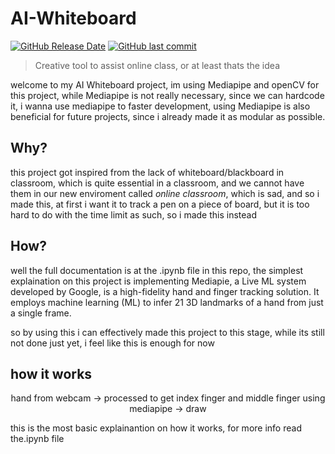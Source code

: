 # AI-Whiteboard

[![GitHub Release Date](https://img.shields.io/github/release-date/RichardWibowo/AI-Whiteboard)](https://github.com/RichardWibowo/AI-Whiteboard)
[![GitHub last commit](https://img.shields.io/github/last-commit/RichardWibowo/AI-Whiteboard)](https://github.com/RichardWibowo/AI-Whiteboard)

> Creative tool to assist online class, or at least thats the idea

welcome to my AI Whiteboard project, im using Mediapipe and openCV for this project, while Mediapipe is not really necessary, since we can hardcode it, i wanna use mediapipe to faster 
development, using Mediapipe is also beneficial for future projects, since i already made it as modular as possible.

## Why?

this project got inspired from the lack of whiteboard/blackboard in classroom, which is quite essential in a classroom, and we cannot have them in our new enviroment called _online classroom_, which is sad, and so i made this, at first i want it to track a pen on a piece of board, but it is too hard to do with the time limit as such, so i made this instead

## How?

well the full documentation is at the .ipynb file in this repo, the simplest explaination on this project is implementing Mediapie, a Live ML system developed by Google, is a high-fidelity hand and finger tracking solution. It employs machine learning (ML) to infer 21 3D landmarks of a hand from just a single frame.

so by using this i can effectively made this project to this stage, while its still not done just yet, i feel like this is enough for now 

## how it works

<p align ="center" >
  hand from webcam -> processed to get index finger and middle finger using mediapipe -> draw 
</p>

this is the most basic explainantion on how it works, for more info read the.ipynb file
 
 
